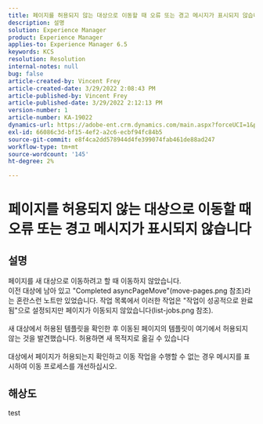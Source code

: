 ```yaml
---
title: 페이지를 허용되지 않는 대상으로 이동할 때 오류 또는 경고 메시지가 표시되지 않습니다
description: 설명
solution: Experience Manager
product: Experience Manager
applies-to: Experience Manager 6.5
keywords: KCS
resolution: Resolution
internal-notes: null
bug: false
article-created-by: Vincent Frey
article-created-date: 3/29/2022 2:08:43 PM
article-published-by: Vincent Frey
article-published-date: 3/29/2022 2:12:13 PM
version-number: 1
article-number: KA-19022
dynamics-url: https://adobe-ent.crm.dynamics.com/main.aspx?forceUCI=1&pagetype=entityrecord&etn=knowledgearticle&id=cb6c75bb-69af-ec11-9840-0022480bd820
exl-id: 66086c3d-bf15-4ef2-a2c6-ecbf94fc84b5
source-git-commit: e8f4ca2dd578944d4fe399074fab461de88ad247
workflow-type: tm+mt
source-wordcount: '145'
ht-degree: 2%

---
```


# 페이지를 허용되지 않는 대상으로 이동할 때 오류 또는 경고 메시지가 표시되지 않습니다

## 설명

페이지를 새 대상으로 이동하려고 할 때 이동하지 않았습니다.<br>이전 대상에 남아 있고 &quot;Completed asyncPageMove&quot;(move-pages.png 참조)라는 혼란스런 노트만 있었습니다. 작업 목록에서 이러한 작업은 &quot;작업이 성공적으로 완료됨&quot;으로 설정되지만 페이지가 이동되지 않았습니다(list-jobs.png 참조).<br><br>새 대상에서 허용된 템플릿을 확인한 후 이동된 페이지의 템플릿이 여기에서 허용되지 않는 것을 발견했습니다. 허용하면 새 목적지로 옮길 수 있습니다<br><br>대상에서 페이지가 허용되는지 확인하고 이동 작업을 수행할 수 없는 경우 메시지를 표시하여 이동 프로세스를 개선하십시오.

## 해상도


test
